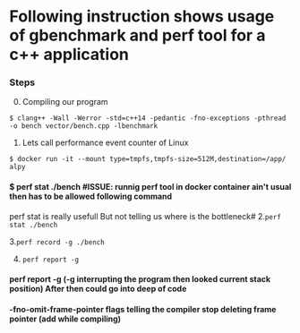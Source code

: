 # Following instruction shows usage of gbenchmark and perf tool for a c++ application
### Steps
0. Compiling our program

`$ clang++ -Wall -Werror -std=c++14 -pedantic -fno-exceptions -pthread -o bench vector/bench.cpp -lbenchmark`

1. Lets call performance event counter of Linux

`$ docker run -it --mount type=tmpfs,tmpfs-size=512M,destination=/app/ alpy
`

#### $ perf stat ./bench #ISSUE: runnig perf tool in docker container ain't usual then has to be allowed following command 
perf stat is really usefull But not telling us where is the bottleneck#
2.`perf stat ./bench`

3.`perf record -g ./bench`

4. `perf report -g`

#### perf report -g (-g interrupting the program then looked current stack position) After then could go into deep of code

#### -fno-omit-frame-pointer flags telling the compiler stop deleting frame pointer (add while compiling)
